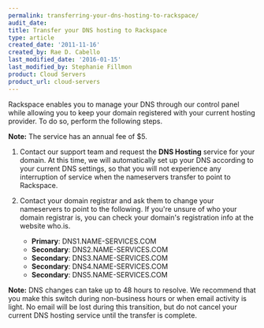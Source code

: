 ```yaml
---
permalink: transferring-your-dns-hosting-to-rackspace/
audit_date:
title: Transfer your DNS hosting to Rackspace
type: article
created_date: '2011-11-16'
created_by: Rae D. Cabello
last_modified_date: '2016-01-15'
last_modified_by: Stephanie Fillmon
product: Cloud Servers
product_url: cloud-servers
---
```


Rackspace enables you to manage your DNS through our control panel while allowing you to keep your domain registered with your current hosting provider. To do so, perform the following steps.

**Note:** The service has an annual fee of $5.

1. Contact our support team and request the **DNS Hosting** service for your domain. At this time, we will automatically set up your DNS according to your current DNS settings, so that you will not experience any interruption of service
when the nameservers transfer to point to Rackspace.

2. Contact your domain registrar and ask them to change your nameservers to point to the following. If you're unsure of who your domain registrar is, you can check your domain's registration info at the website who.is.
    - **Primary**: DNS1.NAME-SERVICES.COM
    - **Secondary**: DNS2.NAME-SERVICES.COM
    - **Secondary**: DNS3.NAME-SERVICES.COM
    - **Secondary**: DNS4.NAME-SERVICES.COM
    - **Secondary**: DNS5.NAME-SERVICES.COM

**Note:** DNS changes can take up to 48 hours to resolve. We recommend that you make this switch during non-business hours or when email activity is light. No email will be lost during this transition, but do not cancel your current DNS hosting service until the transfer is complete.
